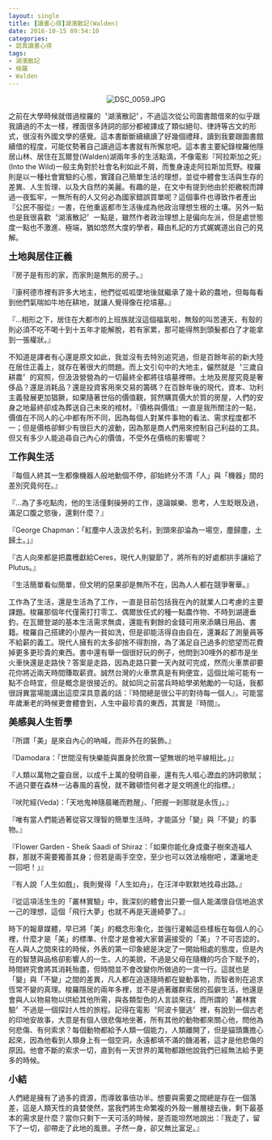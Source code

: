 ```yaml
---
layout: single
title: [讀書心得]湖濱散記(Walden)
date: 2016-10-15 09:54:10
categories:
- 認真讀書心得
tags:
- 湖濱散記
- 梭羅
- Walden
---
```


<p style="text-align:center"><img alt="DSC_0059.JPG" src="https://pic.pimg.tw/kwbuster/1476580550-3004343189_n.jpg" title="DSC_0059.JPG"></p>

之前在大學時候就借過梭羅的〝湖濱散記〞，不過這次從公司圖書館借來的似乎跟我讀過的不太一樣，裡面很多詩詞的部分都被譯成了類似絕句、律詩等古文的形式，很沒有外國文學的感覺。這本書斷斷續續讀了好幾個禮拜，讀到我要跟圖書館續借的程度，可能仗勢著自己讀過這本書就有所懈怠吧。這本書主要紀錄梭羅他隱居山林、居住在瓦爾登(Walden)湖兩年多的生活點滴，不像電影『阿拉斯加之死』(Into the Wild)一般主角對於社會名利如此不屑，而隻身遠走阿拉斯加荒野。梭羅則是以一種社會實驗的心態，實踐自己簡單生活的理想，並從中體會生活與生存的差異、人生哲理、以及大自然的美麗。有趣的是，在文中有提到他由於拒繳稅而蹲過一夜監牢，一無所有的人又何必為國家錯誤買單呢？這個事件也導致作者產出『公民不服從』一書，在他重返都市生活後成為他政治理想生根的土壤。另外一點也是我很喜歡〝湖濱散記〞一點是，雖然作者政治理想上是偏向左派，但是處世態度一點也不激進、極端，猶如悠然大度的學者，藉由札記的方式娓娓道出自己的見解。


<strong><span style="font-size:18px">土地與居住正義</span></strong>


『房子是有形的家，而家則是無形的房子。』

『康柯德市裡有許多大地主，他們從呱呱墜地後就繼承了幾十畝的農地，但每每看到他們氣喘如牛地在耕地，就讓人覺得像在挖墳墓。』

『…相形之下，居住在大都市的上班族就沒這個福氣啦，無殼的叫苦連天，有殼的則必須不吃不喝十到十五年才能解脫，若有家累，那可能得熬到頭髮都白了才能拿到一張權狀。』


不知道是譯者有心還是原文如此，我並沒有去特別追究過，但是百餘年前的新大陸在居住正義上，就存在著很大的問題。而上文引句中的大地主，儼然就是〝三歲自耕農〞的寫照，但汲汲營營為的一切最終全都將往墳墓裡帶。土地及房屋究竟是奢侈品？還是消耗品？還是投資客用來交易的籌碼？在百餘年後的現代，資本、功利主義發展更加猖獗，如果隨著世俗的價值觀，貿然購買價大於質的房屋，人們的安身之地最終卻成為葬送自己未來的棺材。『價格與價值』一直是我所關注的一點，價值在不同人的心中都有所不同，因為每個人對某件事物的看法、需求程度都不一；但是價格卻鮮少有很巨大的波動，因為那是商人們用來控制自己利益的工具。但又有多少人能追尋自己內心的價值，不受外在價格的影響呢？


<strong><span style="font-size:18px">工作與生活</span></strong>


『每個人終其一生都像機器人般地動個不停，卻始終分不清「人」與「機器」間的差別究竟何在。』

『…為了多吃點肉，他的生活僅剩操勞的工作，遑論娛樂、思考，人生眨眼及過，滿足口腹之慾後，還剩什麼？』

『George Chapman：「紅塵中人汲汲於名利，到頭來卻淪為一場空，塵歸塵，土歸土。」』

『古人向來都是把農穫獻給Ceres，現代人則變節了，將所有的好處都拱手讓給了Plutus。』

『生活簡單看似簡單，但文明的惡果卻是無所不在，因為人人都在競爭奢華。』


工作為了生活，還是生活為了工作，一直是目前包括我在內的就業人口考慮的主要課題。梭羅那個年代僅需打打零工、偶爾放任式的種一點農作物、不時到湖邊垂釣，在瓦爾登湖的基本生活需求無虞，還能有剩餘的金錢可用來添購日用品、書籍。梭羅自己搭建的小屋內一貧如洗，但是卻能活得自由自在，還兼起了測量員等不給薪的義工。現代人擁有的太多卻捨不得割捨，為了滿足自己過多的慾望而花費掉更多更珍貴的東西。書中還有舉一個很好玩的例子，他問到30哩外的都市是坐火車快還是走路快？答案是走路，因為走路只要一天內就可完成，然而火車票卻要花你將近兩天時間賺取薪資。誠然台灣的火車票真是有夠便宜，這個比喻可能有一點不合時宜，但是概念是很接近的。就如同之前當兵時給學弟勉勵的一句話，我都很訝異當場能講出這麼深具意義的話：『時間總是很公平的對待每一個人』，可能當年歲漸老的時候更會體會到，人生中最珍貴的東西，其實是『時間』。


<strong><span style="font-size:18px">美感與人生哲學</span></strong>


『所謂「美」是來自內心的吶喊，而非外在的裝飾。』

『Damodara：「世間沒有快樂能與置身於欣賞一望無垠的地平線相比。」』

『人類以萬物之靈自居，以成千上萬的發明自豪，還有先人嘔心瀝血的詩詞歌賦；不過只要在森林一沾春風的喜悅，就不難頓悟何者才是文明進化的指標。』

『吠陀經(Veda)：「天地鬼神隨晨曦而甦醒」、「把握一剎那就是永恆」。』


『唯有當人們能過著從容又理智的簡單生活時，才能區分「變」與「不變」的事物。』

『Flower Garden - Sheik Saadi of Shiraz：「如果你能化身成棗子樹來造福人群，那就不需要獨善其身；但若是兩手空空，至少也可以效法檜樹吧 ，瀟灑地走一回吧！」』

『有人說「人生如戲」，我則覺得「人生如舟」，在汪洋中默默地找尋出路。』

『從這項活生生的「叢林實驗」中，我深刻的體會出只要一個人能滿懷自信地追求一己的理想，這個「飛行大夢」也就不再是天邊綺夢了。』


時下的報章媒體，早已將「美」的概念形象化，並強行灌輸這些樣板在每個人的心裡，什麼才是「美」的標準、什麼才是會被大家普遍接受的「美」？不可否認的，在人與人之間來往的時候，外表的第一印象總是決定了一開始相處的態度，但是內在的智慧與品格卻影響人的一生。人的美貌，不過是父母在隨機的巧合下賦予的，時間終究會將其消耗殆盡，但時間並不會改變你所做過的一言一行。這就也是「變」與「不變」之間的差異，凡人都在追逐隨時都在變動事物，而智者則在追求恆常不變的真理。梭羅隱居的兩年多裡，並不是過著離群索居的孤僻生活，他還是會與人以物易物以供給其他所需，與各類型色的人言談來往，而所謂的〝叢林實驗〞不過是一個探討人性的旅程。記得在電影〝阿波卡獵逃〞裡，有說到一個古老的印地安故事，大意是有個人很悲傷地坐著，所有其他的動物都來關心他，問他為何悲傷、有何索求？每個動物都給予人類一個能力，人類離開了，但是貓頭鷹擔心起來，因為他看到人類身上有一個空洞，永遠都填不滿的饑渴著，這才是他悲傷的原因。他會不斷的索求一切，直到有一天世界的萬物都跟他說我們已經無法給予更多的時候。


<strong><span style="font-size:18px">小結</span></strong>


人們總是擁有了過多的資源，而導致事倍功半。想要與需要之間總是存在一個落差，這是人類天性的貪婪使然，當我們將生命繁複的外殼一層層褪去後，剩下最基本的需求是什麼？當你只剩下一天可活的時候，是否能坦然地說出：『我走了，留下了一切，卻帶走了此地的風景。孑然一身，卻又無比富足。』


